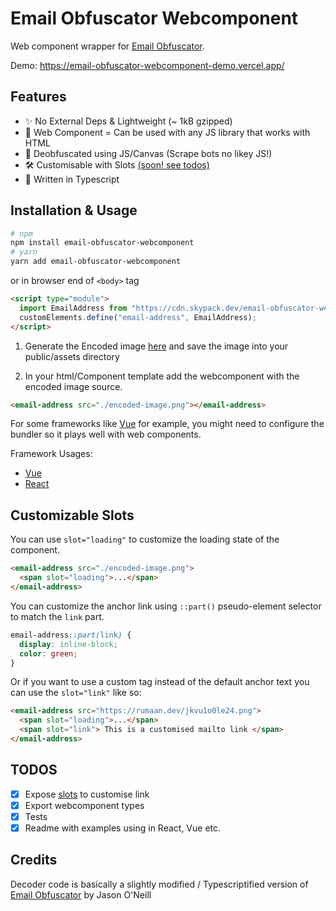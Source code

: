 # Email Obfuscator Webcomponent

Web component wrapper for [Email Obfuscator](https://creativetechguy.com/utilities/emailobfuscator).

Demo: https://email-obfuscator-webcomponent-demo.vercel.app/

## Features

- ✨ No External Deps & Lightweight (~ 1kB gzipped)
- 👀 Web Component = Can be used with any JS library that works with HTML
- 🥳 Deobfuscated using JS/Canvas (Scrape bots no likey JS!)
- 🛠️ Customisable with Slots [(soon! see todos)](#todo)
- 💪 Written in Typescript

## Installation & Usage

```sh
# npm
npm install email-obfuscator-webcomponent
# yarn
yarn add email-obfuscator-webcomponent
```

or in browser end of `<body>` tag

```html
<script type="module">
  import EmailAddress from "https://cdn.skypack.dev/email-obfuscator-webcomponent";
  customElements.define("email-address", EmailAddress);
</script>
```

1. Generate the Encoded image [here](https://creativetechguy.com/utilities/emailobfuscator) and save the image into your public/assets directory

2. In your html/Component template add the webcomponent with the encoded image source.

```html
<email-address src="./encoded-image.png"></email-address>
```

For some frameworks like [Vue](https://vuejs.org/guide/extras/web-components.html#example-vite-config) for example, you might need to configure the bundler so it plays well with web components.

Framework Usages:

- [Vue](/demo/vue/) 
- [React](/demo/react/) 

## Customizable Slots

You can use `slot="loading"` to customize the loading state of the component.

```html
<email-address src="./encoded-image.png">
  <span slot="loading">...</span>
</email-address>
```

You can customize the anchor link using `::part()` pseudo-element selector to match the `link` part.

```css
email-address::part(link) {
  display: inline-block;
  color: green;
}
```

Or if you want to use a custom tag instead of the default anchor text you can use the `slot="link"` like so:

```html
<email-address src="https://rumaan.dev/jkvu1o0le24.png">
  <span slot="loading">...</span>
  <span slot="link"> This is a customised mailto link </span>
</email-address>
```

## TODOS

- [x] Expose [slots](https://developer.mozilla.org/en-US/docs/Web/Web_Components/Using_templates_and_slots) to customise link
- [x] Export webcomponent types
- [x] Tests
- [x] Readme with examples using in React, Vue etc.

## Credits

Decoder code is basically a slightly modified / Typescriptified version of [Email Obfuscator](https://creativetechguy.com/utilities/emailobfuscator) by Jason O'Neill
